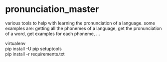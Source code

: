 # pronunciation_master
various tools to help with learning the pronunciation of a language.
some examples are: 
    getting all the phonemes of a language, 
    get the pronunciation of a word, get examples for each phoneme, ...

virtualenv   
pip install -U pip setuptools  
pip install -r requirements.txt  

